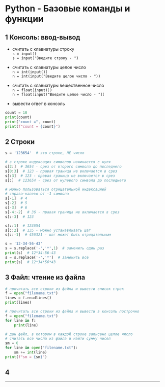 # Python - Базовые команды и функции  

## 1 Консоль: ввод-вывод  

- считать с клавиатуры строку  
`s = input()`  
`s = input("Введите строку - ")`

- считать с клавиатуры целое число  
`n = int(input())`  
`n = int(input("Введите целое число - "))`

- считать с клавиатуры вещественное число  
`n = float(input())`  
`n = float(input("Введите целое число - "))`

- вывести ответ в консоль  
```py
count = 10 
print(count)
print("count =", count)
print(f"count = {count}")
```

## 2 Строки  

```py
s = '123654'  # это строке, НЕ число

# в строке индексация символов начинается с нуля
s[2:]  # 3654 - срез от второго символа до последнего
s[0:3]  # 123 - правая граница не включается в срез
s[:3]  # 123 - правая граница не включается в срез
s[:]  # 123654 - срез от нулевого символа до последнего

# можно пользоваться отрицательной индексацией
# справа-налево от -1 символа
s[-1]  # 4
s[-2]  # 5
s[-3]  # 6
s[-4:-2]  # 36 - правая граница не включается в срез
s[:-3]  # 123

s[::1]  # 123654
s[::2]  # 135 - можно устанавливать шаг
s[::-1]  # 456321 - шаг может быть отрицательным

s = '12-34-56-43'
s = s.replace('-','*',1)  # заменить один раз
print(s)  # 12*34-56-43
s = s.replace('-','*')  # заменить все
print(s)  # 12*34*56*43

```

## 3 Файл: чтение из файла  

```py
# прочитать все строки из файла и вывести список строк  
f = open("filename.txt")
lines = f.readlines()
print(lines)
```

```py
# прочитать все строки из файла и вывести в консоль построчно  
f = open("filename.txt")
for line in f:
    print(line)
```

```py
# дан файл, в котором в каждой строке записано целое число
# считать все числа из файла и найти сумму чисел
sm = 0
for line in open("filename.txt"):
    sm += int(line)
print(f"sm = {sm}")
```

## 4

---  
